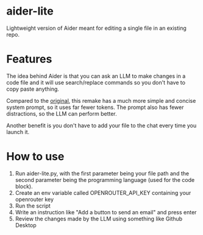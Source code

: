 # aider-lite
Lightweight version of Aider meant for editing a single file in an existing repo.

# Features
The idea behind Aider is that you can ask an LLM to make changes in a code file and it will use search/replace commands so you don't have to copy paste anything.

Compared to the [original](https://github.com/paul-gauthier/aider), this remake has a much more simple and concise system prompt, so it uses far fewer tokens. The prompt also has fewer distractions, so the LLM can perform better.

Another benefit is you don't have to add your file to the chat every time you launch it.

# How to use
1. Run aider-lite.py, with the first parameter being your file path and the second parameter being the programming language (used for the code block).
2. Create an env variable called OPENROUTER_API_KEY containing your openrouter key
3. Run the script
4. Write an instruction like "Add a button to send an email" and press enter
5. Review the changes made by the LLM using something like Github Desktop
